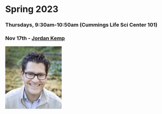 # Spring 2023
### Thursdays, 9:30am-10:50am (Cummings Life Sci Center 101)


### Nov 17th - [Jordan Kemp](https://github.com/uchicago-computation-workshop/Winter2023/tree/main/01_12_Berman)
<div><img src="https://github.com/uchicago-computation-workshop/Winter2023/blob/main/01_12_Berman/Berman_v20%20copy.jpeg" width="180" height="200"></div>
